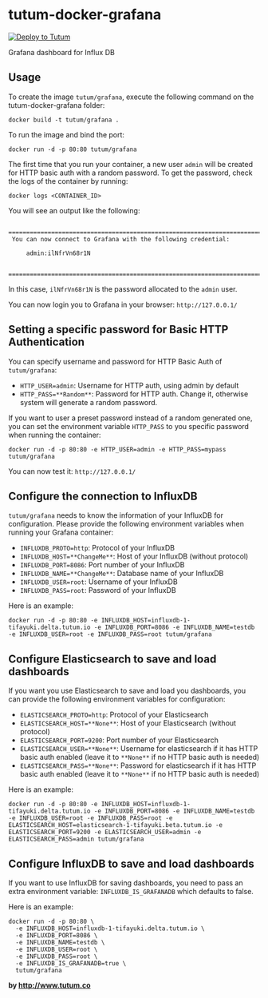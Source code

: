tutum-docker-grafana
====================

[![Deploy to Tutum](https://s.tutum.co/deploy-to-tutum.svg)](https://dashboard.tutum.co/stack/deploy/)

Grafana dashboard for Influx DB


Usage
-----
To create the image `tutum/grafana`, execute the following command on the tutum-docker-grafana folder:

    docker build -t tutum/grafana .

To run the image and bind the port:

    docker run -d -p 80:80 tutum/grafana

The first time that you run your container, a new user `admin` will be created for HTTP basic auth with a random password. To get the password, check the logs of the container by running:

    docker logs <CONTAINER_ID>

You will see an output like the following:

```
 ========================================================================
 You can now connect to Grafana with the following credential:

     admin:ilNfrVn68r1N

 ========================================================================
```

In this case, `ilNfrVn68r1N` is the password allocated to the `admin` user.

You can now login you to Grafana in your browser: `http://127.0.0.1/`


Setting a specific password for Basic HTTP Authentication
---------------------------------------------------------

You can specify username and password for HTTP Basic Auth of `tutum/grafana`:

* ``HTTP_USER=admin``: Username for HTTP auth, using admin by default
* ``HTTP_PASS=**Random**``: Password for HTTP auth. Change it, otherwise system will generate a random password.

If you want to user a preset password instead of a random generated one, you can set the environment variable `HTTP_PASS` to you specific password when running the container:

    docker run -d -p 80:80 -e HTTP_USER=admin -e HTTP_PASS=mypass tutum/grafana

You can now test it: `http://127.0.0.1/`


Configure the connection to InfluxDB
------------------------------------

`tutum/grafana` needs to know the information of your InfluxDB for configuration. Please provide the following environment variables when running your Grafana container:

* ``INFLUXDB_PROTO=http``: Protocol of your InfluxDB
* ``INFLUXDB_HOST=**ChangeMe**``: Host of your InfluxDB (without protocol)
* ``INFLUXDB_PORT=8086``: Port number of your InfluxDB
* ``INFLUXDB_NAME=**ChangeMe**``: Database name of your InfluxDB
* ``INFLUXDB_USER=root``: Username of your InfluxDB
* ``INFLUXDB_PASS=root``: Password of your InfluxDB

Here is an example:

    docker run -d -p 80:80 -e INFLUXDB_HOST=influxdb-1-tifayuki.delta.tutum.io -e INFLUXDB_PORT=8086 -e INFLUXDB_NAME=testdb -e INFLUXDB_USER=root -e INFLUXDB_PASS=root tutum/grafana


Configure Elasticsearch to save and load dashboards
---------------------------------------------------
If you want you use Elasticsearch to save and load you dashboards, you can provide the following environment variables for configuration:


* ``ELASTICSEARCH_PROTO=http``: Protocol of your Elasticsearch
* ``ELASTICSEARCH_HOST=**None**``: Host of your Elasticsearch (without protocol)
* ``ELASTICSEARCH_PORT=9200``: Port number of your Elasticsearch
* ``ELASTICSEARCH_USER=**None**``: Username for elasticsearch if it has HTTP basic auth enabled (leave it to ``**None**`` if no HTTP basic auth is needed)
* ``ELASTICSEARCH_PASS=**None**``: Password for elasticsearch if it has HTTP basic auth enabled (leave it to ``**None**`` if no HTTP basic auth is needed)

Here is an example:

    docker run -d -p 80:80 -e INFLUXDB_HOST=influxdb-1-tifayuki.delta.tutum.io -e INFLUXDB_PORT=8086 -e INFLUXDB_NAME=testdb -e INFLUXDB_USER=root -e INFLUXDB_PASS=root -e ELASTICSEARCH_HOST=elasticsearch-1-tifayuki.beta.tutum.io -e ELASTICSEARCH_PORT=9200 -e ELASTICSEARCH_USER=admin -e ELASTICSEARCH_PASS=admin tutum/grafana

Configure InfluxDB to save and load dashboards
---------------------------------------------------
If you want to use InfluxDB for saving dashboards, you need to pass an extra
environment variable: `INFLUXDB_IS_GRAFANADB` which defaults to false.

Here is an example:

```
docker run -d -p 80:80 \
  -e INFLUXDB_HOST=influxdb-1-tifayuki.delta.tutum.io \
  -e INFLUXDB_PORT=8086 \
  -e INFLUXDB_NAME=testdb \
  -e INFLUXDB_USER=root \
  -e INFLUXDB_PASS=root \
  -e INFLUXDB_IS_GRAFANADB=true \
  tutum/grafana
```


**by http://www.tutum.co**
